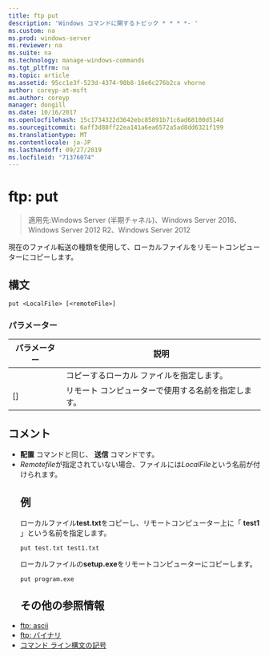 ```yaml
---
title: ftp put
description: 'Windows コマンドに関するトピック * * * *- '
ms.custom: na
ms.prod: windows-server
ms.reviewer: na
ms.suite: na
ms.technology: manage-windows-commands
ms.tgt_pltfrm: na
ms.topic: article
ms.assetid: 95cc1e3f-523d-4374-98b8-16e6c276b2ca vhorne
author: coreyp-at-msft
ms.author: coreyp
manager: dongill
ms.date: 10/16/2017
ms.openlocfilehash: 15c1734322d3642ebc85891b71c6ad68100d514d
ms.sourcegitcommit: 6aff3d88ff22ea141a6ea6572a5ad8dd6321f199
ms.translationtype: MT
ms.contentlocale: ja-JP
ms.lasthandoff: 09/27/2019
ms.locfileid: "71376074"
---
```

# <a name="ftp-put"></a>ftp: put

>適用先:Windows Server (半期チャネル)、Windows Server 2016、Windows Server 2012 R2、Windows Server 2012

現在のファイル転送の種類を使用して、ローカルファイルをリモートコンピューターにコピーします。   
## <a name="syntax"></a>構文  
```  
put <LocalFile> [<remoteFile>]  
```  
### <a name="parameters"></a>パラメーター  

|   パラメーター    |                    説明                    |
|----------------|---------------------------------------------------|
|  <LocalFile>   |         コピーするローカル ファイルを指定します。         |
| [<remoteFile>] | リモート コンピューターで使用する名前を指定します。 |

## <a name="remarks"></a>コメント  
- **配置** コマンドと同じ、 **送信** コマンドです。  
- *Remotefile*が指定されていない場合、ファイルには*LocalFile*という名前が付けられます。  
  ## <a name="BKMK_Examples"></a>例  
  ローカルファイル**test.txt**をコピーし、リモートコンピューター上に「 **test1** 」という名前を指定します。  
  ```  
  put test.txt test1.txt  
  ```  
  ローカルファイルの**setup.exe**をリモートコンピューターにコピーします。  
  ```  
  put program.exe  
  ```  
  ## <a name="additional-references"></a>その他の参照情報  
- [ftp: ascii](ftp-ascii.md)  
- [ftp: バイナリ](ftp-binary.md)  
- [コマンド ライン構文の記号](command-line-syntax-key.md)  
